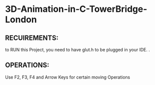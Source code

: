 # 3D-Animation-in-C-TowerBridge-London

## RECUIREMENTS:
to RUN this Project, you need to have glut.h to be plugged in your IDE.
.
## OPERATIONS:
Use F2, F3, F4 and Arrow Keys for certain moving Operations
